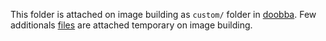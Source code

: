 This folder is attached on image building as ``custom/`` folder in [doobba](https://github.com/Tecnativa/doodba#image-usage). 
Few additionals [files](https://github.com/it-projects-llc/itpp-runbot/tree/master/embedded-files/.itpp-runbot/image) are attached temporary on image building.
